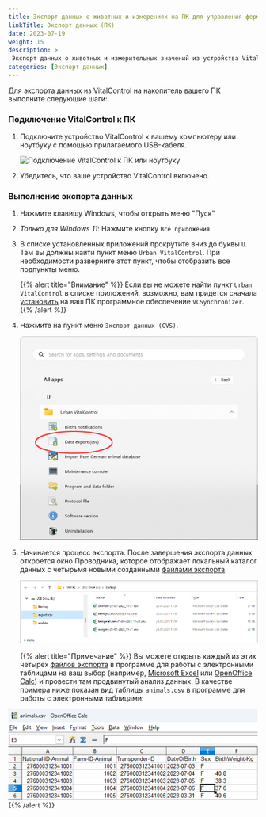 ```yaml
---
title: Экспорт данных о животных и измерениях на ПК для управления фермой
linkTitle: Экспорт данных (ПК)
date: 2023-07-19
weight: 15
description: >
 Экспорт данных о животных и измерительных значений из устройства VitalControl в несколько файлов CVS
categories: [Экспорт данных]
---
```

Для экспорта данных из VitalControl на накопитель вашего ПК выполните следующие шаги:

### Подключение VitalControl к ПК

1. Подключите устройство VitalControl к вашему компьютеру или ноутбуку с помощью прилагаемого USB-кабеля.

   ![Подключение VitalControl к ПК или ноутбуку](/images/synchronisation/connect-to-pc.svg "Подключение VitalControl к ПК")

1. Убедитесь, что ваше устройство VitalControl включено.

### Выполнение экспорта данных

1. Нажмите клавишу Windows, чтобы открыть меню "Пуск"

1. *Только для Windows 11*: Нажмите кнопку `Все приложения`

1. В списке установленных приложений прокрутите вниз до буквы `U`. Там вы должны найти пункт меню `Urban VitalControl`. При необходимости разверните этот пункт, чтобы отобразить все подпункты меню.

   {{% alert title="Внимание" %}}
Если вы не можете найти пункт `Urban VitalControl` в списке приложений, возможно, вам придется сначала [установить](../vcsynchronizer/installation/) на ваш ПК программное обеспечение `VCSynchronizer`.
   {{% /alert %}}

1. Нажмите на пункт меню `Экспорт данных (CVS)`.

   ![Меню "Пуск" Windows, пункт меню для Urban VitalControl (VCSynchronizer)](../vcsynchronizer/images/data-export/data-export.png "Меню 'Пуск' Windows, VitalControl")

1. Начинается процесс экспорта. После завершения экспорта данных откроется окно Проводника, которое отображает локальный каталог данных с четырьмя новыми созданными [файлами экспорта](../../data-export/export-files/).

   ![Локальный каталог данных с файлами экспорта](../../data-export/images/export-files.png "Файлы экспорта, локально сохраненные")

   {{% alert title="Примечание" %}}
  Вы можете открыть каждый из этих четырех [файлов экспорта](../../data-export/export-files/) в программе для работы с электронными таблицами на ваш выбор (например, [Microsoft Excel](https://products.office.com/excel) или [OpenOffice Calc](https://www.openoffice.org/)) и провести там продвинутый анализ данных. В качестве примера ниже показан вид таблицы `animals.csv` в программе для работы с электронными таблицами:

![Таблица экспортированных данных о животных, открытая в программе для работы с электронными таблицами](../../data-export/images/animals.png "Программа для работы с электронными таблицами с данными о животных")
{{% /alert %}}

